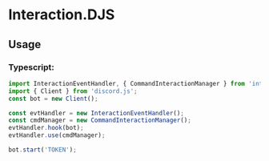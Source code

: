 # Interaction.DJS

## Usage

### Typescript:

```typescript
import InteractionEventHandler, { CommandInteractionManager } from 'interaction-djs';
import { Client } from 'discord.js';
const bot = new Client();

const evtHandler = new InteractionEventHandler();
const cmdManager = new CommandInteractionManager();
evtHandler.hook(bot);
evtHandler.use(cmdManager);

bot.start('TOKEN');
```
